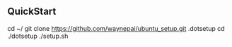 ## QuickStart
cd ~/
git clone https://github.com/waynepai/ubuntu_setup.git .dotsetup
cd ./dotsetup
./setup.sh
